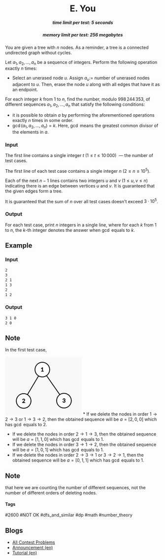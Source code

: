 <h1 style='text-align: center;'> E. You</h1>

<h5 style='text-align: center;'>time limit per test: 5 seconds</h5>
<h5 style='text-align: center;'>memory limit per test: 256 megabytes</h5>

You are given a tree with $n$ nodes. As a reminder, a tree is a connected undirected graph without cycles.

Let $a_1, a_2, \ldots, a_n$ be a sequence of integers. Perform the following operation exactly $n$ times: 

* Select an unerased node $u$. Assign $a_u :=$ number of unerased nodes adjacent to $u$. Then, erase the node $u$ along with all edges that have it as an endpoint.

For each integer $k$ from $1$ to $n$, find the number, modulo $998\,244\,353$, of different sequences $a_1, a_2, \ldots, a_n$ that satisfy the following conditions:

* it is possible to obtain $a$ by performing the aforementioned operations exactly $n$ times in some order.
* $\operatorname{gcd}(a_1, a_2, \ldots, a_n) = k$. Here, $\operatorname{gcd}$ means the greatest common divisor of the elements in $a$.
### Input

The first line contains a single integer $t$ ($1 \le t \le 10\,000$)  — the number of test cases.

The first line of each test case contains a single integer $n$ ($2 \le n \le 10^5$).

Each of the next $n - 1$ lines contains two integers $u$ and $v$ ($1 \le u, v \le n$) indicating there is an edge between vertices $u$ and $v$. It is guaranteed that the given edges form a tree.

It is guaranteed that the sum of $n$ over all test cases doesn't exceed $3 \cdot 10^5$.

### Output

For each test case, print $n$ integers in a single line, where for each $k$ from $1$ to $n$, the $k$-th integer denotes the answer when $\operatorname{gcd}$ equals to $k$.

## Example

### Input


```text
2
3
2 1
1 3
2
1 2
```
### Output


```text
3 1 0
2 0
```
## Note

In the first test case, 

 ![](images/ea30edaf24bcf174de47be04738ec47ddcb84374.png) * If we delete the nodes in order $1 \rightarrow 2 \rightarrow 3$ or $1 \rightarrow 3 \rightarrow 2$, then the obtained sequence will be $a = [2, 0, 0]$ which has $\operatorname{gcd}$ equals to $2$.
* If we delete the nodes in order $2 \rightarrow 1 \rightarrow 3$, then the obtained sequence will be $a = [1, 1, 0]$ which has $\operatorname{gcd}$ equals to $1$.
* If we delete the nodes in order $3 \rightarrow 1 \rightarrow 2$, then the obtained sequence will be $a = [1, 0, 1]$ which has $\operatorname{gcd}$ equals to $1$.
* If we delete the nodes in order $2 \rightarrow 3 \rightarrow 1$ or $3 \rightarrow 2 \rightarrow 1$, then the obtained sequence will be $a = [0, 1, 1]$ which has $\operatorname{gcd}$ equals to $1$.

## Note

 that here we are counting the number of different sequences, not the number of different orders of deleting nodes.



#### Tags 

#2600 #NOT OK #dfs_and_similar #dp #math #number_theory 

## Blogs
- [All Contest Problems](../Codeforces_Round_735_(Div._2).md)
- [Announcement (en)](../blogs/Announcement_(en).md)
- [Tutorial (en)](../blogs/Tutorial_(en).md)
